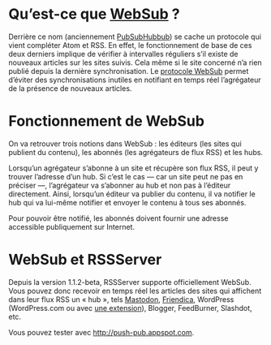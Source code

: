 # Qu’est-ce que [WebSub](https://www.w3.org/TR/websub/) ?

Derrière ce nom (anciennement [PubSubHubbub](https://github.com/pubsubhubbub/PubSubHubbub)) se cache un protocole qui vient compléter Atom et RSS.
En effet, le fonctionnement de base de ces deux derniers implique de vérifier à intervalles réguliers s’il existe de nouveaux articles sur les sites suivis.
Cela même si le site concerné n’a rien publié depuis la dernière synchronisation.
Le [protocole WebSub](https://www.w3.org/TR/websub/) permet d’éviter des synchronisations inutiles en notifiant en temps réel l’agrégateur de la présence de nouveaux articles.

# Fonctionnement de WebSub

On va retrouver trois notions dans WebSub : les éditeurs (les sites qui publient du contenu), les abonnés (les agrégateurs de flux RSS) et les hubs.

Lorsqu’un agrégateur s’abonne à un site et récupère son flux RSS, il peut y trouver l’adresse d’un hub.
Si c’est le cas — car un site peut ne pas en préciser —, l’agrégateur va s’abonner au hub et non pas à l’éditeur directement.
Ainsi, lorsqu’un éditeur va publier du contenu, il va notifier le hub qui va lui-même notifier et envoyer le contenu à tous ses abonnés.

Pour pouvoir être notifié, les abonnés doivent fournir une adresse accessible publiquement sur Internet.

# WebSub et RSSServer

Depuis la version 1.1.2-beta, RSSServer supporte officiellement WebSub.
Vous pouvez donc recevoir en temps réel les articles des sites qui affichent dans leur flux RSS un « hub »,
tels [Mastodon](https://joinmastodon.org), [Friendica](https://friendi.ca), WordPress (WordPress.com ou avec [une extension](https://wordpress.org/plugins/pubsubhubbub/)), Blogger, FeedBurner, Slashdot, etc.

Vous pouvez tester avec http://push-pub.appspot.com.
